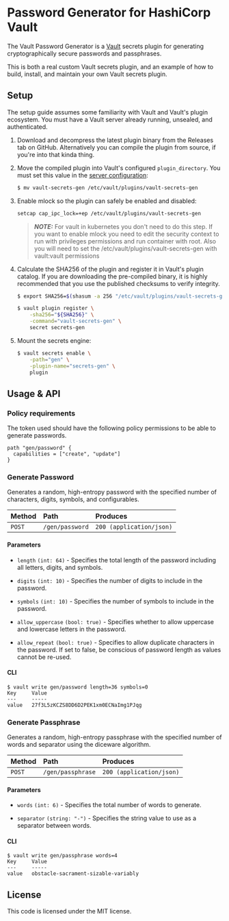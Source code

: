 # Password Generator for HashiCorp Vault

The Vault Password Generator is a [Vault](https://www.vaultproject.io) secrets
plugin for generating cryptographically secure passwords and passphrases.

This is both a real custom Vault secrets plugin, and an example of how to build,
install, and maintain your own Vault secrets plugin.

## Setup

The setup guide assumes some familiarity with Vault and Vault's plugin
ecosystem. You must have a Vault server already running, unsealed, and
authenticated.

1. Download and decompress the latest plugin binary from the Releases tab on
GitHub. Alternatively you can compile the plugin from source, if you're into
that kinda thing.

1. Move the compiled plugin into Vault's configured `plugin_directory`. You must
   set this value in the [server configuration][vault-config]:

    ```sh
    $ mv vault-secrets-gen /etc/vault/plugins/vault-secrets-gen
    ```

1. Enable mlock so the plugin can safely be enabled and disabled:

   ```sh
   setcap cap_ipc_lock=+ep /etc/vault/plugins/vault-secrets-gen
   ```
    > **_NOTE:_** For vault in kubernetes you don't need to do this step. If you want to enable mlock you need to edit the security context to run with privileges permissions and run container with root. Also you will need to set the /etc/vault/plugins/vault-secrets-gen with vault:vault permissions

1. Calculate the SHA256 of the plugin and register it in Vault's plugin catalog.
If you are downloading the pre-compiled binary, it is highly recommended that
you use the published checksums to verify integrity.

    ```sh
    $ export SHA256=$(shasum -a 256 "/etc/vault/plugins/vault-secrets-gen" | cut -d' ' -f1)

    $ vault plugin register \
        -sha256="${SHA256}" \
        -command="vault-secrets-gen" \
        secret secrets-gen
    ```

1. Mount the secrets engine:

    ```sh
    $ vault secrets enable \
        -path="gen" \
        -plugin-name="secrets-gen" \
        plugin
    ```

## Usage & API

### Policy requirements

The token used should have the following policy permissions to be able to generate passwords.

```hcl
path "gen/password" {
  capabilities = ["create", "update"]
}
```

### Generate Password

Generates a random, high-entropy password with the specified number of
characters, digits, symbols, and configurables.

| Method   | Path                         | Produces                 |
| :------- | :--------------------------- | :----------------------- |
| `POST`   | `/gen/password`              | `200 (application/json)` |

#### Parameters

- `length` `(int: 64)` - Specifies the total length of the password including
  all letters, digits, and symbols.

- `digits` `(int: 10)` - Specifies the number of digits to include in the
  password.

- `symbols` `(int: 10)` - Specifies the number of symbols to include in the
  password.

- `allow_uppercase` `(bool: true)` - Specifies whether to allow uppercase and
  lowercase letters in the password.

- `allow_repeat` `(bool: true)` - Specifies to allow duplicate characters in the
  password. If set to false, be conscious of password length as values cannot be
  re-used.

#### CLI

```
$ vault write gen/password length=36 symbols=0
Key  	Value
---  	-----
value	27f3L5zKCZS8DD6D2PEK1xm0ECNaImg1PJqg
```

### Generate Passphrase

Generates a random, high-entropy passphrase with the specified number of words
and separator using the diceware algorithm.

| Method   | Path                         | Produces                 |
| :------- | :--------------------------- | :----------------------- |
| `POST`   | `/gen/passphrase`            | `200 (application/json)` |

#### Parameters

- `words` `(int: 6)` - Specifies the total number of words to generate.

- `separator` `(string: "-")` - Specifies the string value to use as a separator
  between words.

#### CLI

```
$ vault write gen/passphrase words=4
Key  	Value
---  	-----
value	obstacle-sacrament-sizable-variably
```

## License

This code is licensed under the MIT license.

[vault-config]: https://www.vaultproject.io/docs/configuration#plugin_directory
